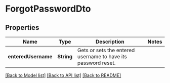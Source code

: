 # ForgotPasswordDto

## Properties
Name | Type | Description | Notes
------------ | ------------- | ------------- | -------------
**enteredUsername** | **String** | Gets or sets the entered username to have its password reset. | 

[[Back to Model list]](../README.md#documentation-for-models) [[Back to API list]](../README.md#documentation-for-api-endpoints) [[Back to README]](../README.md)



